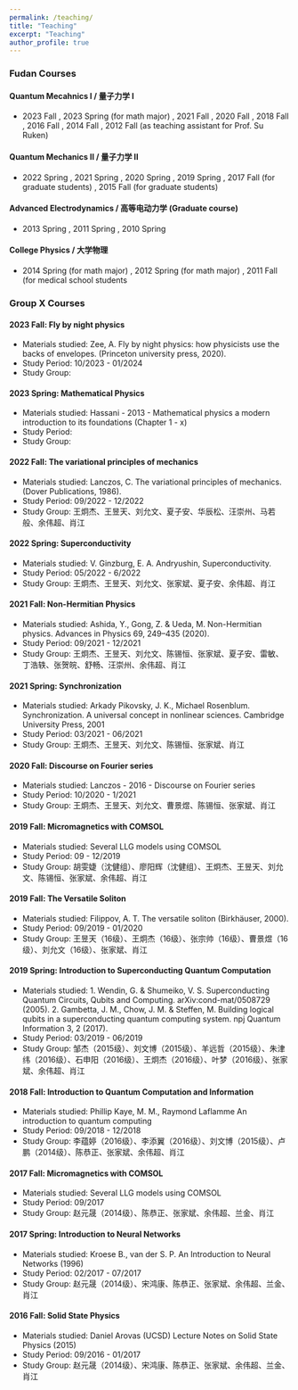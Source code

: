 ```yaml
---
permalink: /teaching/
title: "Teaching"
excerpt: "Teaching"
author_profile: true
---
```


### Fudan Courses

#### Quantum Mecahnics I / 量子力学 I 
  * 2023 Fall , 2023 Spring (for math major) , 2021 Fall , 2020 Fall , 2018 Fall , 2016 Fall , 2014 Fall , 2012 Fall (as teaching assistant for Prof. Su Ruken)

#### Quantum Mechanics II / 量子力学 II 
  * 2022 Spring , 2021 Spring , 2020 Spring , 2019 Spring , 2017 Fall (for graduate students) , 2015 Fall (for graduate students)

#### Advanced Electrodynamics / 高等电动力学 (Graduate course) 
  * 2013 Spring , 2011 Spring , 2010 Spring

#### College Physics / 大学物理 
  * 2014 Spring (for math major) , 2012 Spring (for math major) , 2011 Fall (for medical school students

### Group X Courses

#### 2023 Fall: Fly by night physics
  * Materials studied: Zee, A. Fly by night physics: how physicists use the backs of envelopes. (Princeton university press, 2020).
  * Study Period: 10/2023 - 01/2024 
  * Study Group:  

#### 2023 Spring: Mathematical Physics
  * Materials studied: Hassani - 2013 - Mathematical physics a modern introduction to its foundations (Chapter 1 - x)
  * Study Period: 
  * Study Group:

#### 2022 Fall: The variational principles of mechanics 
  * Materials studied: Lanczos, C. The variational principles of mechanics. (Dover Publications, 1986).  
  * Study Period: 09/2022 - 12/2022 
  * Study Group:  王炯杰、王昱天、刘允文、夏子安、华辰松、汪崇州、马若般、余伟超、肖江 
#### 2022 Spring: Superconductivity 
  * Materials studied: V. Ginzburg, E. A. Andryushin, Superconductivity.  
  * Study Period: 05/2022 - 6/2022 
  * Study Group:  王炯杰、王昱天、刘允文、张家斌、夏子安、余伟超、肖江
#### 2021 Fall: Non-Hermitian Physics
  * Materials studied: Ashida, Y., Gong, Z. & Ueda, M. Non-Hermitian physics. Advances in Physics 69, 249–435 (2020).
  * Study Period: 09/2021 - 12/2021 
  * Study Group:  王炯杰、王昱天、刘允文、陈锡恒、张家斌、夏子安、雷敏、丁浩轶、张贺皖、舒畅、汪崇州、余伟超、肖江
#### 2021 Spring: Synchronization 
  * Materials studied: Arkady Pikovsky, J. K., Michael Rosenblum.  Synchronization. A universal concept in nonlinear sciences.  Cambridge University Press, 2001 
  * Study Period: 03/2021 - 06/2021 
  * Study Group:  王炯杰、王昱天、刘允文、陈锡恒、张家斌、肖江
#### 2020 Fall: Discourse on Fourier series 
  * Materials studied: Lanczos - 2016 - Discourse on Fourier series 
  * Study Period: 10/2020 - 1/2021 
  * Study Group:  王炯杰、王昱天、刘允文、曹景煜、陈锡恒、张家斌、肖江
#### 2019 Fall: Micromagnetics with COMSOL 
  * Materials studied: Several LLG models using COMSOL 
  * Study Period: 09 - 12/2019 
  * Study Group:  胡雯婕（沈健组）、廖阳辉（沈健组）、王炯杰、王昱天、刘允文、陈锡恒、张家斌、余伟超、肖江
#### 2019 Fall: The Versatile Soliton 
  * Materials studied: Filippov, A. T.  The versatile soliton (Birkhäuser, 2000).  
  * Study Period: 09/2019 - 01/2020 
  * Study Group:  王昱天（16级）、王炯杰（16级）、张宗帅（16级）、曹景煜（16级）、刘允文（16级）、张家斌、肖江
#### 2019 Spring: Introduction to Superconducting Quantum Computation
  * Materials studied: 1. Wendin, G. & Shumeiko, V. S.  Superconducting Quantum Circuits, Qubits and Computing. arXiv:cond-mat/0508729 (2005).  2. Gambetta, J. M., Chow, J. M. & Steffen, M.  Building logical qubits in a superconducting quantum computing system. npj Quantum Information 3, 2 (2017).  
  * Study Period: 03/2019 - 06/2019 
  * Study Group:  邹杰（2015级）、刘文博（2015级）、羊远哲（2015级）、朱津纬（2016级）、石申阳（2016级）、王炯杰（2016级）、叶梦（2016级）、张家斌、余伟超、肖江
#### 2018 Fall: Introduction to Quantum Computation and Information
  * Materials studied: Phillip Kaye, M. M., Raymond Laflamme An introduction to quantum computing 
  * Study Period: 09/2018 - 12/2018 
  * Study Group:  李蕴婷（2016级）、李添翼（2016级）、刘文博（2015级）、卢鹏（2014级）、陈恭正、张家斌、余伟超、肖江
#### 2017 Fall: Micromagnetics with COMSOL 
  * Materials studied: Several LLG models using COMSOL 
  * Study Period: 09/2017 
  * Study Group:  赵元晟（2014级）、陈恭正、张家斌、余伟超、兰金、肖江
#### 2017 Spring: Introduction to Neural Networks 
  * Materials studied: Kroese B.,  van der S. P.  An Introduction to Neural Networks  (1996) 
  * Study Period: 02/2017 - 07/2017 
  * Study Group:  赵元晟（2014级）、宋鸿康、陈恭正、张家斌、余伟超、兰金、肖江
#### 2016 Fall: Solid State Physics 
  * Materials studied: Daniel Arovas (UCSD) Lecture Notes on Solid State Physics (2015) 
  * Study Period: 09/2016 - 01/2017 
  * Study Group:  赵元晟（2014级）、宋鸿康、陈恭正、张家斌、余伟超、兰金、肖江
